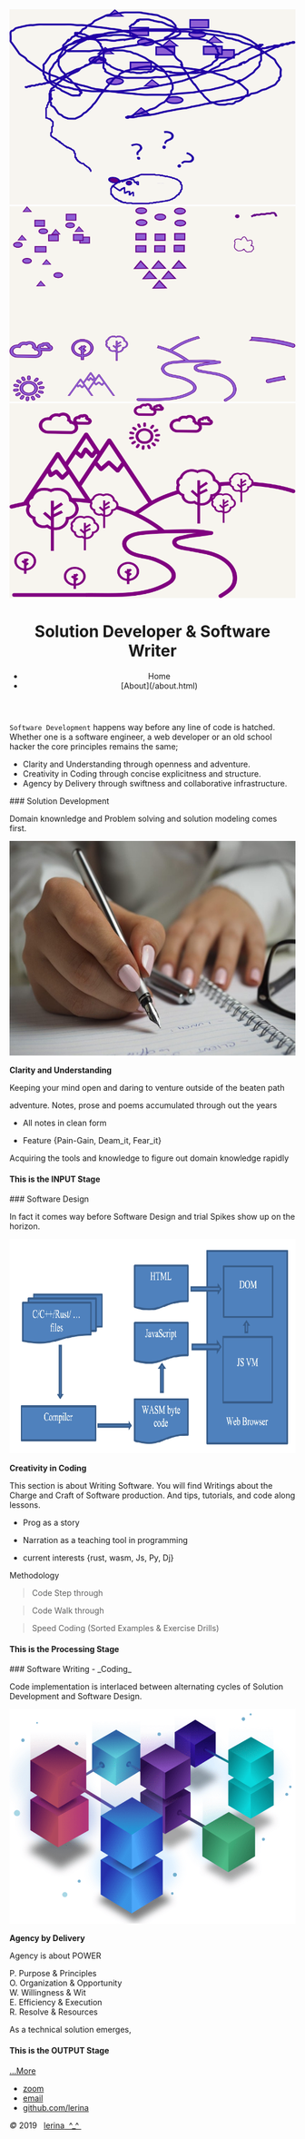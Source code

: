 <link href="https://fonts.googleapis.com/css?family=Architects+Daughter|Inconsolata&display=swap" rel="stylesheet"> 
<!-- img id="topPix" src="./pix/lRustRPG.jpg" / -->
<section class="sponsors">
<div class="sponsor hero" id="cop">
<img class="topPix" src="./pix/01_confused.svg" />

</div>
<div class="sponsor hero" id="id_pat">
<img class="topPix" id="id_patterns" src="./pix/02_id_and_patterns.svg" />

</div>
<div class="sponsor hero" id="spike_walk">
<img class="topPix" id="spike" src="./pix/03_spike_and_walkthrough.svg" />

</div>

</section><!-- sponsors -->

<div class="container">
<header class="main-header clearfix">

# Solution Developer & Software Writer

<nav class="main-menu">
<ul>
<li class="main-menu__item">Home</li>
<li class="main-menu__item">[About](/about.html)</li>
</ul>
</nav><!-- nav -->
</header><!-- header -->

<section class="sponsors-wrapper clearfix">
<main class="content-area">

`Software Development` happens way before any line of code is hatched.
Whether one is a software engineer, a web developer or an old school hacker the core principles remains the same;

- Clarity and Understanding through openness and adventure.
- Creativity in Coding      through concise explicitness and structure. 
- Agency by Delivery        through swiftness and collaborative infrastructure. 

</main>

<section class="sponsors">
<div class="sponsor pink" id="input">
### Solution Development

Domain knownledge and Problem solving and solution modeling comes first.  

<img class="autofit" src="./pix/writings.jpg" />

**Clarity and Understanding**

Keeping your mind open and daring to venture outside of the beaten path

adventure.
Notes, prose and poems accumulated through out the years

- All notes in clean form

- Feature {Pain-Gain, Deam_it, Fear_it}


Acquiring the tools and knowledge to figure out domain knowledge rapidly

#### This is the INPUT Stage

</div>
<div class="sponsor purple" id="process">
### Software Design

In fact it comes way before Software Design and trial Spikes show up on the horizon.   

<img class="autofit" src="./pix/prog.png" />

**Creativity in Coding**

This section is about Writing Software. 
You will find Writings about the Charge and Craft of Software production.
And tips, tutorials, and code along lessons.

- Prog as a story

- Narration as a teaching tool in programming

- current interests {rust, wasm, Js, Py, Dj} 


Methodology

> Code Step through

> Code Walk through

> Speed Coding (Sorted Examples & Exercise Drills)

#### This is the Processing Stage

</div>
<div class="sponsor blue" id="output">
### Software Writing - _Coding_

Code implementation is interlaced between alternating cycles 
of Solution Development and Software Design.  

<img class="autofit" src="./pix/agilepkg.png" />

**Agency by Delivery**

Agency is about POWER

P. Purpose      &    Principles  
O. Organization &    Opportunity  
W. Willingness  &    Wit  
E. Efficiency   &    Execution   
R. Resolve      &    Resources   

As a technical solution emerges, 

#### This is the OUTPUT Stage

<a href="./prog/">...More</a>
</div>
</section><!-- sponsors -->
</section><!-- sponsors-wrapper -->
</div><!-- container -->

<footer class="footer">


-   [zoom]()
-   [email](mailto:learningrustrpg@gmail.com)
-   [github.com/lerina](https://github.com/lerina)


<div id="copy"><em>&#xa9;</em> 2019  &nbsp; <a href="http://razafy.com" target="_blank"> <span class="le">le</span><span class="ri">ri</span><span class="na">na</span>  ^_^ </a></div>

</footer><!-- footer -->

